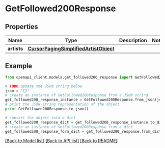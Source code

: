 # GetFollowed200Response


## Properties
Name | Type | Description | Notes
------------ | ------------- | ------------- | -------------
**artists** | [**CursorPagingSimplifiedArtistObject**](CursorPagingSimplifiedArtistObject.md) |  | 

## Example

```python
from openapi_client.models.get_followed200_response import GetFollowed200Response

# TODO update the JSON string below
json = "{}"
# create an instance of GetFollowed200Response from a JSON string
get_followed200_response_instance = GetFollowed200Response.from_json(json)
# print the JSON string representation of the object
print GetFollowed200Response.to_json()

# convert the object into a dict
get_followed200_response_dict = get_followed200_response_instance.to_dict()
# create an instance of GetFollowed200Response from a dict
get_followed200_response_form_dict = get_followed200_response.from_dict(get_followed200_response_dict)
```
[[Back to Model list]](../README.md#documentation-for-models) [[Back to API list]](../README.md#documentation-for-api-endpoints) [[Back to README]](../README.md)


